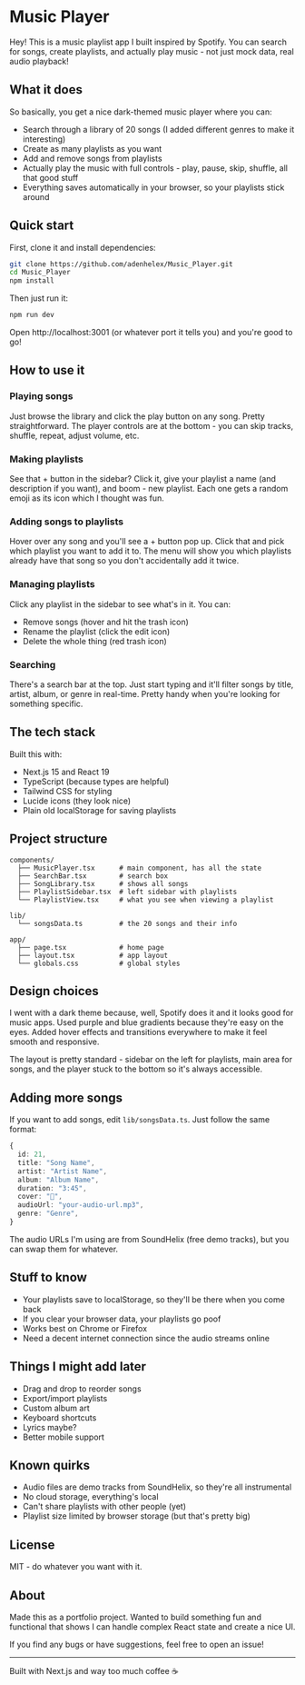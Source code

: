 # Music Player

Hey! This is a music playlist app I built inspired by Spotify. You can search for songs, create playlists, and actually play music - not just mock data, real audio playback!

## What it does

So basically, you get a nice dark-themed music player where you can:
- Search through a library of 20 songs (I added different genres to make it interesting)
- Create as many playlists as you want
- Add and remove songs from playlists
- Actually play the music with full controls - play, pause, skip, shuffle, all that good stuff
- Everything saves automatically in your browser, so your playlists stick around

## Quick start

First, clone it and install dependencies:

```bash
git clone https://github.com/adenhelex/Music_Player.git
cd Music_Player
npm install
```

Then just run it:

```bash
npm run dev
```

Open http://localhost:3001 (or whatever port it tells you) and you're good to go!

## How to use it

### Playing songs
Just browse the library and click the play button on any song. Pretty straightforward. The player controls are at the bottom - you can skip tracks, shuffle, repeat, adjust volume, etc.

### Making playlists
See that + button in the sidebar? Click it, give your playlist a name (and description if you want), and boom - new playlist. Each one gets a random emoji as its icon which I thought was fun.

### Adding songs to playlists
Hover over any song and you'll see a + button pop up. Click that and pick which playlist you want to add it to. The menu will show you which playlists already have that song so you don't accidentally add it twice.

### Managing playlists
Click any playlist in the sidebar to see what's in it. You can:
- Remove songs (hover and hit the trash icon)
- Rename the playlist (click the edit icon)
- Delete the whole thing (red trash icon)

### Searching
There's a search bar at the top. Just start typing and it'll filter songs by title, artist, album, or genre in real-time. Pretty handy when you're looking for something specific.

## The tech stack

Built this with:
- Next.js 15 and React 19
- TypeScript (because types are helpful)
- Tailwind CSS for styling
- Lucide icons (they look nice)
- Plain old localStorage for saving playlists

## Project structure

```
components/
  ├── MusicPlayer.tsx      # main component, has all the state
  ├── SearchBar.tsx        # search box
  ├── SongLibrary.tsx      # shows all songs
  ├── PlaylistSidebar.tsx  # left sidebar with playlists
  └── PlaylistView.tsx     # what you see when viewing a playlist

lib/
  └── songsData.ts         # the 20 songs and their info

app/
  ├── page.tsx             # home page
  ├── layout.tsx           # app layout
  └── globals.css          # global styles
```

## Design choices

I went with a dark theme because, well, Spotify does it and it looks good for music apps. Used purple and blue gradients because they're easy on the eyes. Added hover effects and transitions everywhere to make it feel smooth and responsive.

The layout is pretty standard - sidebar on the left for playlists, main area for songs, and the player stuck to the bottom so it's always accessible.

## Adding more songs

If you want to add songs, edit `lib/songsData.ts`. Just follow the same format:

```typescript
{
  id: 21,
  title: "Song Name",
  artist: "Artist Name",
  album: "Album Name",
  duration: "3:45",
  cover: "🎵",
  audioUrl: "your-audio-url.mp3",
  genre: "Genre",
}
```

The audio URLs I'm using are from SoundHelix (free demo tracks), but you can swap them for whatever.

## Stuff to know

- Your playlists save to localStorage, so they'll be there when you come back
- If you clear your browser data, your playlists go poof
- Works best on Chrome or Firefox
- Need a decent internet connection since the audio streams online

## Things I might add later

- Drag and drop to reorder songs
- Export/import playlists
- Custom album art
- Keyboard shortcuts
- Lyrics maybe?
- Better mobile support

## Known quirks

- Audio files are demo tracks from SoundHelix, so they're all instrumental
- No cloud storage, everything's local
- Can't share playlists with other people (yet)
- Playlist size limited by browser storage (but that's pretty big)

## License

MIT - do whatever you want with it.

## About

Made this as a portfolio project. Wanted to build something fun and functional that shows I can handle complex React state and create a nice UI.

If you find any bugs or have suggestions, feel free to open an issue!

---

Built with Next.js and way too much coffee ☕
